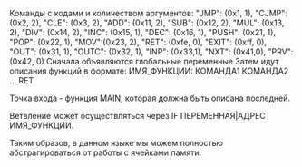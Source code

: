 Команды с кодами и количеством аргументов:
    "JMP": (0x1, 1),
	"CJMP": (0x2, 2),
	"CLE": (0x3, 2),
	"ADD": (0x11, 2),
	"SUB": (0x12, 2),
	"MUL": (0x13, 2),
	"DIV": (0x14, 2),
	"INC": (0x15, 1),
	"DEC": (0x16, 1),
	"PUSH": (0x21, 1),
	"POP": (0x22, 1),
	"MOV":(0x23, 2),
	"RET": (0xfe, 0),
	"EXIT": (0xff, 0),
	"OUT": (0x31, 1),
	"OUTC": (0x32, 1),
	"INP": (0x33,1),
	"NXT": (0x41,0),
	"PRV": (0x42, 0)
Сначала объявляются глобальные переменные
Затем идут описания функций в формате:
ИМЯ_ФУНКЦИИ:
 КОМАНДА1
 КОМАНДА2
 ...
 RET

Точка входа - функция MAIN, которая должна быть описана последней.

Ветвление может осуществляться через IF ПЕРЕМЕННАЯ|АДРЕС ИМЯ_ФУНКЦИИ.

Таким образов, в данном языке мы можем полностью абстрагироваться от работы с ячейками памяти.